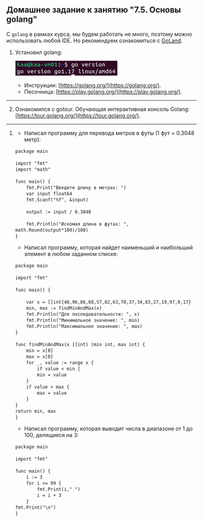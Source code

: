## Домашнее задание к занятию "7.5. Основы golang"

С `golang` в рамках курса, мы будем работать не много, поэтому можно использовать любой IDE. 
Но рекомендуем ознакомиться с [GoLand](https://www.jetbrains.com/ru-ru/go/).  

1. Установил golang:
    
    ![proof01](https://github.com/crursus/devops-netology/blob/main/images/proof-07-terraform-05-golang-01.png)

    * Инструкции: [https://golang.org/](https://golang.org/).
    * Песочница: [https://play.golang.org/](https://play.golang.org/).
---
2. Ознакомился с gotour.
Обучающая интерактивная консоль Golang: [https://tour.golang.org/](https://tour.golang.org/). 
---
   1. 
       * Написал программу для перевода метров в футы (1 фут = 0.3048 метр):
       ```
       package main
    
       import "fmt"
       import "math"
    
       func main() {
           fmt.Print("Введите длину в метрах: ")
           var input float64
           fmt.Scanf("%f", &input)
    
           output := input / 0.3048
    
           fmt.Println("Искомая длина в футах: ", math.Round(output*100)/100)     
       }
       ```
 
       * Написал программу, которая найдет наименьший и наибольший элемент в любом заданном списке:

        ```
        package main
     
        import "fmt"
     
        func main() {
     
            var x = []int{48,96,86,68,57,82,63,70,37,34,83,27,19,97,9,17}
            min, max := findMinAndMax(x)
            fmt.Println("Для последовательности: ", x)
            fmt.Println("Минимальное значение: ", min)
            fmt.Println("Максимальное значение: ", max)
        }
     
        func findMinAndMax(x []int) (min int, max int) {
            min = x[0]
            max = x[0]
            for _, value := range x {
                if value < min {
                min = value
            }
            if value > max {
                max = value
            }
        }
        return min, max
        }
        ```

       * Написал программу, которая выводит числа в диапазоне от 1 до 100, делящиеся на 3:
        ```
        package main

        import "fmt"
        
        func main() {
            i := 3
            for i <= 99 {
                fmt.Print(i," ")
                i = i + 3
            }
        fmt.Print("\n")
        }
        ```

